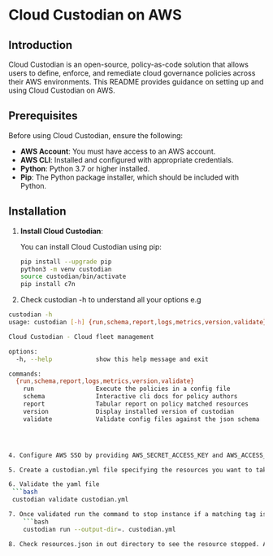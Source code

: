 # Cloud Custodian on AWS

## Introduction

Cloud Custodian is an open-source, policy-as-code solution that allows users to define, enforce, and remediate cloud governance policies across their AWS environments. This README provides guidance on setting up and using Cloud Custodian on AWS.

## Prerequisites

Before using Cloud Custodian, ensure the following:

- **AWS Account**: You must have access to an AWS account.
- **AWS CLI**: Installed and configured with appropriate credentials.
- **Python**: Python 3.7 or higher installed.
- **Pip**: The Python package installer, which should be included with Python.

## Installation

1. **Install Cloud Custodian**:
   
   You can install Cloud Custodian using pip:

   ```bash
   pip install --upgrade pip
   python3 -m venv custodian
   source custodian/bin/activate
   pip install c7n

2. Check custodian -h to understand all your options e.g
  ```bash
  custodian -h 
  usage: custodian [-h] {run,schema,report,logs,metrics,version,validate} ...

  Cloud Custodian - Cloud fleet management

  options:
    -h, --help            show this help message and exit

  commands:
    {run,schema,report,logs,metrics,version,validate}
      run                 Execute the policies in a config file
      schema              Interactive cli docs for policy authors
      report              Tabular report on policy matched resources
      version             Display installed version of custodian
      validate            Validate config files against the json schema




4. Configure AWS SSO by providing AWS_SECRET_ACCESS_KEY and AWS_ACCESS_KEY_ID

5. Create a custodian.yml file specifying the resources you want to take action on. We have taken a simple example of EC instance which is having tag Custodian-test

6. Validate the yaml file
   ```bash
   custodian validate custodian.yml

7. Once validated run the command to stop instance if a matching tag is found .
      ```bash
      custodian run --output-dir=. custodian.yml

8. Check resources.json in out directory to see the resource stopped. Also you can confirm it from console.



